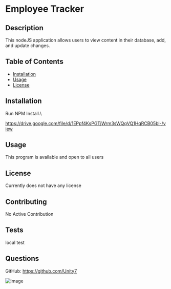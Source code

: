 # Employee Tracker

## Description

This nodeJS application allows users to view content in their database, add, and update changes.

## Table of Contents

- [Installation](#installation)
- [Usage](#usage)
- [License](#license)

## Installation

Run NPM Install.\

https://drive.google.com/file/d/1EPpf4KsPGTjWrm3sWQqVQ1HqRCB05bl-/view

## Usage

This program is available and open to all users

## License

Currently does not have any license

## Contributing

No Active Contribution

## Tests

local test

## Questions

GitHub: https://github.com/Unity7

![image](https://user-images.githubusercontent.com/44449168/117583097-c83be300-b0b1-11eb-9786-c58a83423437.png)
